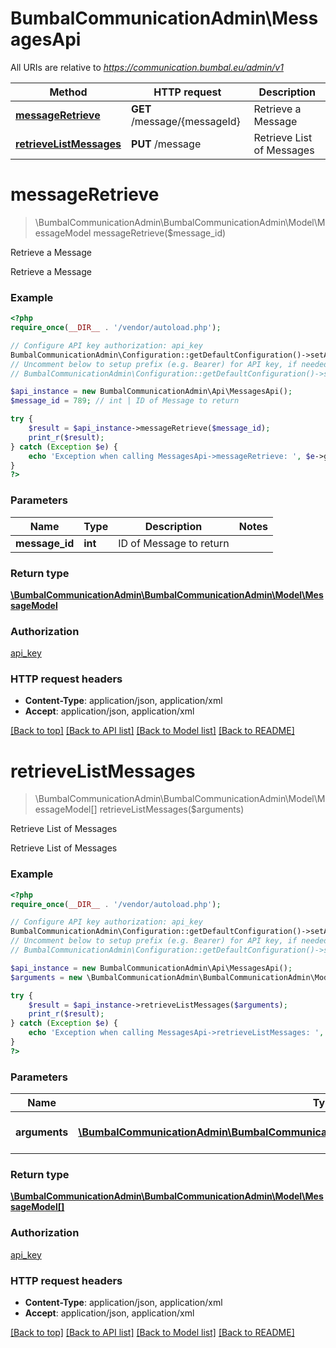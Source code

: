 # BumbalCommunicationAdmin\MessagesApi

All URIs are relative to *https://communication.bumbal.eu/admin/v1*

Method | HTTP request | Description
------------- | ------------- | -------------
[**messageRetrieve**](MessagesApi.md#messageRetrieve) | **GET** /message/{messageId} | Retrieve a Message
[**retrieveListMessages**](MessagesApi.md#retrieveListMessages) | **PUT** /message | Retrieve List of Messages


# **messageRetrieve**
> \BumbalCommunicationAdmin\BumbalCommunicationAdmin\Model\MessageModel messageRetrieve($message_id)

Retrieve a Message

Retrieve a Message

### Example
```php
<?php
require_once(__DIR__ . '/vendor/autoload.php');

// Configure API key authorization: api_key
BumbalCommunicationAdmin\Configuration::getDefaultConfiguration()->setApiKey('ApiKey', 'YOUR_API_KEY');
// Uncomment below to setup prefix (e.g. Bearer) for API key, if needed
// BumbalCommunicationAdmin\Configuration::getDefaultConfiguration()->setApiKeyPrefix('ApiKey', 'Bearer');

$api_instance = new BumbalCommunicationAdmin\Api\MessagesApi();
$message_id = 789; // int | ID of Message to return

try {
    $result = $api_instance->messageRetrieve($message_id);
    print_r($result);
} catch (Exception $e) {
    echo 'Exception when calling MessagesApi->messageRetrieve: ', $e->getMessage(), PHP_EOL;
}
?>
```

### Parameters

Name | Type | Description  | Notes
------------- | ------------- | ------------- | -------------
 **message_id** | **int**| ID of Message to return |

### Return type

[**\BumbalCommunicationAdmin\BumbalCommunicationAdmin\Model\MessageModel**](../Model/MessageModel.md)

### Authorization

[api_key](../../README.md#api_key)

### HTTP request headers

 - **Content-Type**: application/json, application/xml
 - **Accept**: application/json, application/xml

[[Back to top]](#) [[Back to API list]](../../README.md#documentation-for-api-endpoints) [[Back to Model list]](../../README.md#documentation-for-models) [[Back to README]](../../README.md)

# **retrieveListMessages**
> \BumbalCommunicationAdmin\BumbalCommunicationAdmin\Model\MessageModel[] retrieveListMessages($arguments)

Retrieve List of Messages

Retrieve List of Messages

### Example
```php
<?php
require_once(__DIR__ . '/vendor/autoload.php');

// Configure API key authorization: api_key
BumbalCommunicationAdmin\Configuration::getDefaultConfiguration()->setApiKey('ApiKey', 'YOUR_API_KEY');
// Uncomment below to setup prefix (e.g. Bearer) for API key, if needed
// BumbalCommunicationAdmin\Configuration::getDefaultConfiguration()->setApiKeyPrefix('ApiKey', 'Bearer');

$api_instance = new BumbalCommunicationAdmin\Api\MessagesApi();
$arguments = new \BumbalCommunicationAdmin\BumbalCommunicationAdmin\Model\MessageRetrieveListArguments(); // \BumbalCommunicationAdmin\BumbalCommunicationAdmin\Model\MessageRetrieveListArguments | Messages RetrieveList Arguments

try {
    $result = $api_instance->retrieveListMessages($arguments);
    print_r($result);
} catch (Exception $e) {
    echo 'Exception when calling MessagesApi->retrieveListMessages: ', $e->getMessage(), PHP_EOL;
}
?>
```

### Parameters

Name | Type | Description  | Notes
------------- | ------------- | ------------- | -------------
 **arguments** | [**\BumbalCommunicationAdmin\BumbalCommunicationAdmin\Model\MessageRetrieveListArguments**](../Model/MessageRetrieveListArguments.md)| Messages RetrieveList Arguments |

### Return type

[**\BumbalCommunicationAdmin\BumbalCommunicationAdmin\Model\MessageModel[]**](../Model/MessageModel.md)

### Authorization

[api_key](../../README.md#api_key)

### HTTP request headers

 - **Content-Type**: application/json, application/xml
 - **Accept**: application/json, application/xml

[[Back to top]](#) [[Back to API list]](../../README.md#documentation-for-api-endpoints) [[Back to Model list]](../../README.md#documentation-for-models) [[Back to README]](../../README.md)

